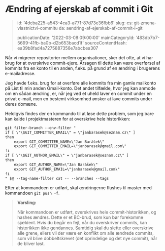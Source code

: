 Ændring af ejerskab af commit i Git
===================================

> id: '4dcba225-a543-4ca3-a771-87d73e36fbb6'
> slug:
> 	cs: git-zmena-vlastnictvi-commitu
> 	da: aendring-af-ejerskab-af-commit-i-git
> 
> publicationDate: '2022-03-08 09:00:00'
> mainCategoryId: '483db7b7-5699-41fb-ba0b-d2b653bacd1f'
> sourceContentHash: ea39b8fad4a7275887356e7abcbea307

Når vi migrerer repositorier mellem organisationer, sker det ofte, at vi har brug for at overskrive commit-ejere. Årsagen til dette kan være overførsel af kommits fra en konto til en anden, f.eks. på grund af en ændring i brugerens e-mailadresse.

Jeg havde f.eks. brug for at overføre alle kommits fra min gamle mailkonto på List til min anden Gmail-konto. Det andet tilfælde, hvor jeg kan anmode om en sådan ændring, er, når jeg ved et uheld laver en commit under en privat e-mail, men en bestemt virksomhed ønsker at lave commits under deres domæne.

Heldigvis findes der en kommando til at løse dette problem, som jeg bare kan kalde i projektmasteren for at overskrive hele historikken:

```txt
git filter-branch --env-filter "
if [ \"\$GIT_COMMITTER_EMAIL\" = \"janbarasek@seznam.cz\" ]
then
    export GIT_COMMITTER_NAME=\"Jan Barášek\"
    export GIT_COMMITTER_EMAIL=\"janbarasek@gmail.com\"
fi
if [ \"\$GIT_AUTHOR_EMAIL\" = \"janbarasek@seznam.cz\" ]
then
    export GIT_AUTHOR_NAME=\"Jan Barášek\"
    export GIT_AUTHOR_EMAIL=\"janbarasek@gmail.com\"
fi
" $@ --tag-name-filter cat -- --branches --tags
```

Efter at kommandoen er udført, skal ændringerne flushes til master med kommandoen `git push -f`.

> **Varsling:**
>
> Når kommandoen er udført, overskrives hele commit-historikken, og hashes ændres. Dette er et BC-brud, som kun bør forekomme sjældent. Hvis du begår en fejl, når du overskriver commits, kan historikken ikke gendannes. Samtidig skal du slette eller overskrive alle grene, ellers vil der være en konflikt om alle ændrede commits, som vil blive dobbeltskrevet (det oprindelige og det nye commit), når de bliver løst.
